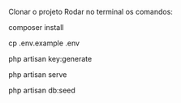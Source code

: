 Clonar o projeto
Rodar no terminal os comandos: 


composer install

cp .env.example .env

php artisan key:generate

php artisan serve

php artisan db:seed
